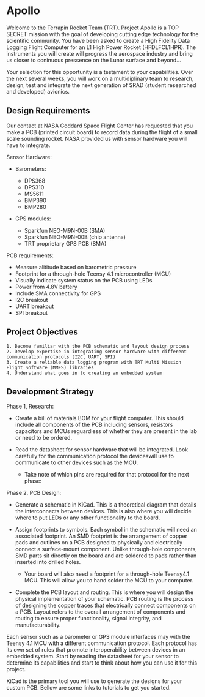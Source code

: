 # Apollo    

Welcome to the Terrapin Rocket Team (TRT). Project Apollo is a TOP SECRET mission with the goal of developing cutting edge technology for the scientific community. You have been asked to create a High Fidelity Data Logging Flight Computer for an L1 High Power Rocket (HFDLFCL1HPR). The instruments you will create will progress the aerospace industry and bring us closer to coninuous pressence on the Lunar surface and beyond... 

Your selection for this opportunity is a testament to your capabilities. Over the next several weeks, you will work on a multidiplinary team to research, design, test and integrate the next generation of SRAD (student researched and developed) avionics. 

## Design Requirements

Our contact at NASA Goddard Space Flight Center has requested that you make a PCB (printed circuit board) to record data during the flight of a small scale sounding rocket. NASA provided us with sensor hardware you will have to integrate. 

Sensor Hardware:
- Barometers:
    - DPS368
    - DPS310
    - MS5611
    - BMP390
    - BMP280
    
- GPS modules:
    - Sparkfun NEO-M9N-00B (SMA)
    - Sparkfun NEO-M9N-00B (chip antenna)
    - TRT proprietary GPS PCB (SMA)

PCB requirements:

- Measure alititude based on barometric pressure
- Footprint for a through-hole Teensy 4.1 microcontroller (MCU)
- Visually indicate system status on the PCB using LEDs
- Power from 4.8V battery 
- Include SMA connectivity for GPS
- I2C breakout 
- UART breakout
- SPI breakout

## Project Objectives

    1. Become familiar with the PCB schematic and layout design process
    2. Develop expertise in integrating sensor hardware with different communication protocols (I2C, UART, SPI)
    3. Create a reliable data logging program with TRT Multi Mission Flight Software (MMFS) libraries
    4. Understand what goes in to creating an embedded system 

## Development Strategy

Phase 1, Research:
- Create a bill of materials BOM for your flight computer. This should include all components of the PCB including sensors, resistors capacitors and MCUs reguardless of whether they are present in the lab or need to be ordered.

- Read the datasheet for sensor hardware that will be integrated. Look carefully for the communication protocol the deviceswill use to communicate to other devices such as the MCU. 
    - Take note of which pins are required for that protocol for the next phase:

Phase 2, PCB Design:

- Generate a schematic in KiCad. This is a theoretical diagram that details the interconnects between devices. This is also where you will decide where to put LEDs or any other functionality to the board. 

- Assign footprints to symbols. Each symbol in the schematic will need an associated footprint. An SMD footprint is the arrangement of copper pads and outlines on a PCB designed to physically and electrically connect a surface-mount component. Unlike through-hole components, SMD parts sit directly on the board and are soldered to pads rather than inserted into drilled holes.
    - Your board will also need a footprint for a through-hole Teensy4.1 MCU. This will allow you to hand solder the MCU to your computer. 

- Complete the PCB layout and routing. This is where you will design the physical implementation of your schematic. PCB routing is the process of designing the copper traces that electrically connect components on a PCB. Layout refers to the overall arrangement of components and routing to ensure proper functionality, signal integrity, and manufacturability. 

Each sensor such as a barometer or GPS module interfaces may with the Teensy 4.1 MCU with a different communication protocol. Each protocol has its own set of rules that promote interoperability between devices in an embedded system. Start by reading the datasheet for your sensor to determine its capabilities and start to think about how you can use it for this project. 

KiCad is the primary tool you will use to generate the designs for your custom PCB. Bellow are some links to tutorials to get you started. 
